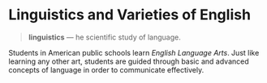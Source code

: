 # Linguistics and Varieties of English


>**linguistics** — he scientific study of language. 

Students in American public schools learn *English Language Arts*. Just like learning any other art, students are guided through basic and advanced concepts of language in order to communicate effectively.